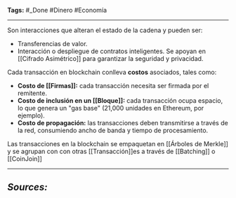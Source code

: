 **Tags:** #_Done 
#Dinero #Economía 
- - -
Son interacciones que alteran el estado de la cadena y pueden ser:
- Transferencias de valor.
- Interacción o despliegue de contratos inteligentes.
Se apoyan en [[Cifrado Asimétrico]] para garantizar la seguridad y privacidad.

Cada transacción en blockchain conlleva **costos** asociados, tales como:  
- **Costo de [[Firmas]]:** cada transacción necesita ser firmada por el remitente.  
- **Costo de inclusión en un [[Bloque]]:** cada transacción ocupa espacio, lo que genera un "gas base" (21,000 unidades en Ethereum, por ejemplo).  
- **Costo de propagación:** las transacciones deben transmitirse a través de la red, consumiendo ancho de banda y tiempo de procesamiento.  

Las transacciones en la blockchain se empaquetan en  [[Árboles de Merkle]]  y se agrupan con con otras [[Transacción]]es  a través de [[Batching]]  o [[CoinJoin]]

- - - 
## ***Sources:***
